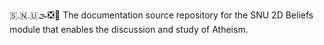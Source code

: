🇸.🇳.🇺🌫️❎️📖️ The documentation source repository for the SNU 2D Beliefs module that enables the discussion and study of Atheism.
